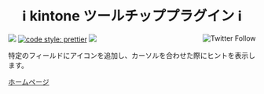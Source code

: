 <h1 align="center">ℹ️ kintone ツールチッププラグイン ℹ️</h1>

<p align="left">
 <img src="https://data.jsdelivr.com/v1/package/gh/local-bias/kintone-plugin-template/badge" />
 <a href="https://twitter.com/lbribbit"><img src="https://img.shields.io/twitter/follow/lbribbit?logo=twitter&style=flat-square" align="right" alt="Twitter Follow" /></a>
 <a href= "https://github.com/prettier/prettier"><img alt="code style: prettier" src="https://img.shields.io/badge/code%20style-prettier-orange?style=flat-square"></a>
<a href="#license"><img src="https://img.shields.io/github/license/local-bias/kintone-plugin-template?style=flat-square"></a>
</p>

特定のフィールドにアイコンを追加し、カーソルを合わせた際にヒントを表示します。

[ホームページ](https://ribbit.konomi.app)
